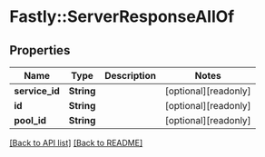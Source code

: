 # Fastly::ServerResponseAllOf

## Properties

| Name | Type | Description | Notes |
| ---- | ---- | ----------- | ----- |
| **service_id** | **String** |  | [optional][readonly] |
| **id** | **String** |  | [optional][readonly] |
| **pool_id** | **String** |  | [optional][readonly] |

[[Back to API list]](../../README.md#endpoints) [[Back to README]](../../README.md)


